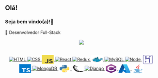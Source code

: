 ## Olá! 
### Seja bem vindo(a)!👋

🔭 Desenvolvedor Full-Stack </br>

<div align="center">

  <a href="https://github.com/p4n1k0">
  <img align="center" height="180em"  align="center" src="https://github-readme-stats.vercel.app/api/top-langs/?username=p4n1k0&layout=compact&langs_count=14&theme=react" />
  
</div>
 <br>
<div  align="center"> 
  <div style="display: inline_block"><br>  
  <img align="center" alt="HTML" height="30" width="40" src="https://raw.githubusercontent.com/devicons/devicon/master/icons/html5/html5-nal.svg">
  <img align="center" alt="CSS" height="30" width="40" src="https://raw.githubusercontent.com/devicons/devicon/master/icons/css3/css3-iginal.svg">
  <img align="center" alt="JavaScript" height="30" width="40" src="https://raw.githubusercontent.com/devicons/devicon/master/icons/javascript/javascript-original.svg">
  <img align="center" alt="React" height="30" width="40" src="https://raw.githubusercontent.com/devicons/devicon/master/icons/react/react-al.svg">
  <img align="center" alt="Redux" height="30" width="40" src="https://raw.githubusercontent.com/devicons/devicon/master/icons/redux/redux-al.svg">
  <img align="center" alt="Docker" height="30" width="40" src="https://raw.githubusercontent.com/devicons/devicon/master/icons/docker/docker-original.svg">
  <img align="center" alt="MySQL" height="30" width="40" src="https://raw.githubusercontent.com/devicons/devicon/master/icons/mysql/mysql-al.svg">
  <img align="center" alt="Node" height="30" width="40" src="https://raw.githubusercontent.com/devicons/devicon/master/icons/nodejs/nodejs-l.svg">
  <img align="center" alt="Heroku" height="30" width="40" src="https://raw.githubusercontent.com/devicons/devicon/master/icons/heroku/heroku-original.svg">
  <img align="center" alt="TypeScript" height="30" width="40" src="https://raw.githubusercontent.com/devicons/devicon/master/icons/typescript/typescript-original.svg">
  <img align="center" alt="MongoDB" height="30" width="40" src="https://github.com/devicons/devicon/blob/master/icons/mongodb/mongodb-ginal.svg"> 
  <img align="center" alt="Python" height="30" width="40" src="https://github.com/devicons/devicon/blob/master/icons/python/python-original.svg">
  <img align="center" alt="Flask" height="30" width="40" src="https://github.com/devicons/devicon/blob/master/icons/flask/flask-original.svg">
  <img align="center" alt="Django" height="30" width="40" src="https://github.com/devicons/devicon/master/icons/django/django-original.svg"> 
  <img align="center" alt="Csharp" height="30" width="40" src="https://github.com/devicons/devicon/blob/master/icons/csharp/csharp-original.svg">
  <img align="center" alt="Azure" height="30" width="40" src="https://github.com/devicons/devicon/blob/master/icons/azure/azure-original.svg">  
  <img align="center" alt="Java" height="30" width="40" src="https://github.com/devicons/devicon/blob/master/icons/java/java-original.svg"> 
</div>

   
 
</div>

